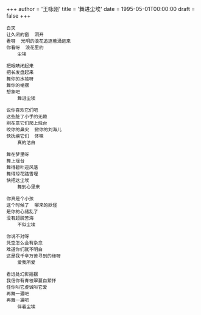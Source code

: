 +++
author = '王咏刚'
title = '舞进尘埃'
date = 1995-05-01T00:00:00
draft = false
+++

<div class="poem">

```
白天
让久闭的窗  洞开
看呀  光明的浪花追逐着涌进来
你看呀  浪花里的
    尘埃

把眼睛闭起来
把长发盘起来
舞你的水袖呀
舞你的裙摆
想象吧
    舞进尘埃

说你喜欢它们吧
这些脏了小手的无赖
别在意它们爬上烛台
咬你的鼻尖  掀你的刘海儿
快抚摸它们  体味
    真的洁白

舞在梦里呀
舞上瑶台
舞得碧叶迎风落
舞得琼花踏雪埋
快把这尘埃
    舞到心里来

你真是个小孩
这个时候了  哪来的妖怪
是你的心绪乱了
没有超脱苦海
    不似尘埃

你说不对呀
凭空怎么会有杂念
难道你们就不明白
这是我千辛万苦寻到的缘呀
    爱我所爱

看远处幻影摇摆
我信你有青枝翠蔓自萦怀
任你叫它虔诚叫它爱
再舞一遍吧
再舞一遍吧
    伴着尘埃
```

</div>
